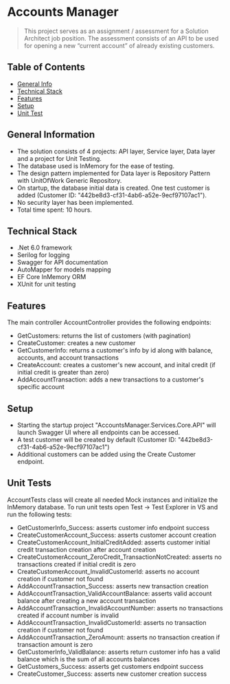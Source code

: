 # Accounts Manager
> This project serves as an assignment / assessment for a Solution Architect job position.
> The assessment consists of an API to be used for opening a new “current account” of already existing customers.

## Table of Contents
* [General Info](#general-information)
* [Technical Stack](#technical-stack)
* [Features](#features)
* [Setup](#setup)
* [Unit Test](#unit-test)


## General Information
- The solution consists of 4 projects: API layer, Service layer, Data layer and a project for Unit Testing.
- The database used is InMemory for the ease of testing.
- The design pattern implemented for Data layer is Repository Pattern with UnitOfWork Generic Repository.
- On startup, the database initial data is created. One test customer is added (Customer ID: "442be8d3-cf31-4ab6-a52e-9ecf97107ac1").
- No security layer has been implemented.
- Total time spent: 10 hours.


## Technical Stack
- .Net 6.0 framework
- Serilog for logging
- Swagger for API documentation
- AutoMapper for models mapping
- EF Core InMemory ORM
- XUnit for unit testing


## Features
The main controller AccountController provides the following endpoints:
- GetCustomers: returns the list of customers (with pagination)
- CreateCustomer: creates a new customer
- GetCustomerInfo: returns a customer's info by id along with balance, accounts, and account transactions
- CreateAccount: creates a customer's new account, and inital credit (if initial credit is greater than zero)
- AddAccountTransaction: adds a new transactions to a customer's specific account


## Setup
- Starting the startup project "AccountsManager.Services.Core.API" will launch Swagger UI where all endpoints can be accessed.
- A test customer will be created by default (Customer ID: "442be8d3-cf31-4ab6-a52e-9ecf97107ac1")
- Additional customers can be added using the Create Customer endpoint.


## Unit Tests
AccountTests class will create all needed Mock instances and initialize the InMemory database. 
To run unit tests open Test -> Test Explorer in VS and run the following tests:
- GetCustomerInfo_Success: asserts customer info endpoint success
- CreateCustomerAccount_Success: asserts customer account creation
- CreateCustomerAccount_InitialCreditAdded: asserts customer initial credit transaction creation after account creation
- CreateCustomerAccount_ZeroCredit_TransactionNotCreated: asserts no transactions created if initial credit is zero
- CreateCustomerAccount_InvalidCustomerId: asserts no account creation if customer not found
- AddAccountTransaction_Success: asserts new transaction creation
- AddAccountTransaction_ValidAccountBalance: asserts valid account balance after creating a new account transaction
- AddAccountTransaction_InvalidAccountNumber: asserts no transactions created if account number is invalid
- AddAccountTransaction_InvalidCustomerId: asserts no transaction creation if customer not found
- AddAccountTransaction_ZeroAmount: asserts no transaction creation if transaction amount is zero
- GetCustomerInfo_ValidBalance: asserts return customer info has a valid balance which is the sum of all accounts balances
- GetCustomers_Success: asserts get customers endpoint success
- CreateCustomer_Success: asserts new customer creation success

